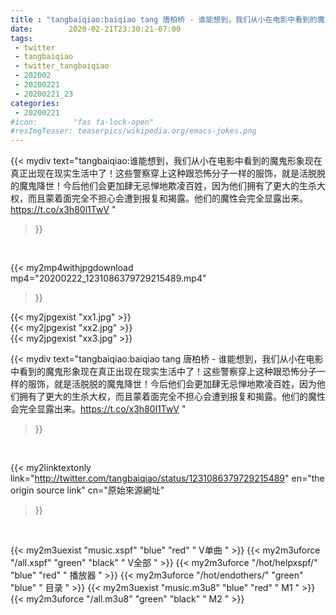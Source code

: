 ```yaml
---
title : "tangbaiqiao:baiqiao tang 唐柏桥 - 谁能想到，我们从小在电影中看到的魔鬼形象现在真正出现在现实生活中了！这些警察穿上这种跟恐怖分子一样的服饰，就是活脱脱的魔鬼降世！今后他们会更加肆无忌惮地欺凌百姓，因为他们拥有了更大的生杀大权，而且蒙着面完全不担心会遭到报复和揭露。他们的魔性会完全显露出来。https://t.co/x3h80l1TwV "
date:        2020-02-21T23:30:21-07:00
tags:
 - twitter
 - tangbaiqiao
 - twitter_tangbaiqiao
 - 202002
 - 20200221
 - 20200221_23
categories:
 - 20200221
#icon:        "fas fa-lock-open"
#resImgTeaser: teaserpics/wikipedia.org/emacs-jokes.png
---
```


{{< mydiv text="tangbaiqiao:谁能想到，我们从小在电影中看到的魔鬼形象现在真正出现在现实生活中了！这些警察穿上这种跟恐怖分子一样的服饰，就是活脱脱的魔鬼降世！今后他们会更加肆无忌惮地欺凌百姓，因为他们拥有了更大的生杀大权，而且蒙着面完全不担心会遭到报复和揭露。他们的魔性会完全显露出来。https://t.co/x3h80l1TwV "
>}}
<br>


{{< my2mp4withjpgdownload mp4="20200222_1231086379729215489.mp4"
>}}

{{< my2jpgexist "xx1.jpg" >}}<br>
{{< my2jpgexist "xx2.jpg" >}}<br>
{{< my2jpgexist "xx3.jpg" >}}<br>



{{< mydiv text="tangbaiqiao:baiqiao tang 唐柏桥 - 谁能想到，我们从小在电影中看到的魔鬼形象现在真正出现在现实生活中了！这些警察穿上这种跟恐怖分子一样的服饰，就是活脱脱的魔鬼降世！今后他们会更加肆无忌惮地欺凌百姓，因为他们拥有了更大的生杀大权，而且蒙着面完全不担心会遭到报复和揭露。他们的魔性会完全显露出来。https://t.co/x3h80l1TwV "
>}}
<br>

{{< my2linktextonly link="http://twitter.com/tangbaiqiao/status/1231086379729215489"
en="the origin source link" cn="原始來源網址"
>}}


<br>

{{< my2m3uexist "music.xspf"        "blue"   "red"    " V单曲 " >}} {{< my2m3uforce "/all.xspf"         "green"  "black"  " V全部 " >}} {{< my2m3uforce "/hot/helpxspf/"    "blue"   "red"    " 播放器 " >}} {{< my2m3uforce "/hot/endothers/"   "green"  "blue"   " 目录 " >}} {{< my2m3uexist "music.m3u8"        "blue"   "red"    " M1 " >}} {{< my2m3uforce "/all.m3u8"         "green"  "black"  " M2 " >}} 
